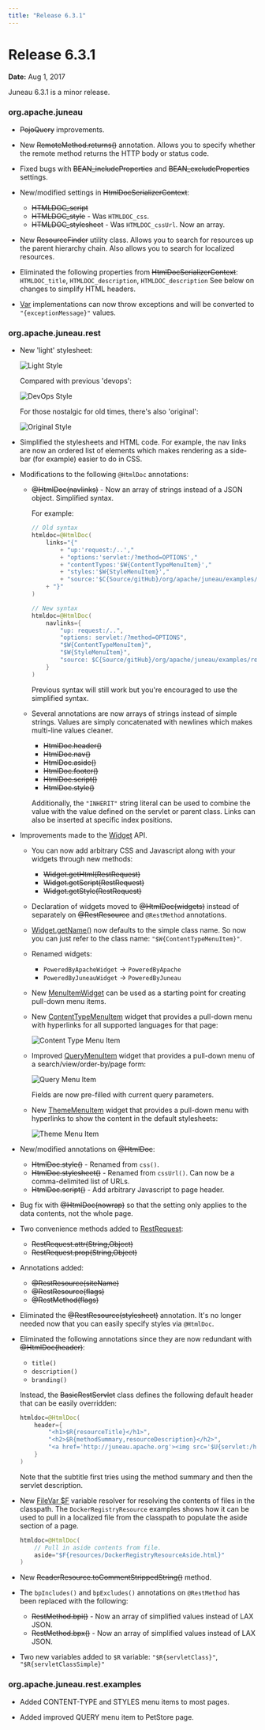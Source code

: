 ```yaml
---
title: "Release 6.3.1"
---
```


# Release 6.3.1

**Date:** Aug 1, 2017

Juneau 6.3.1 is a minor release.

### org.apache.juneau

-  ~~PojoQuery~~ improvements.

- New ~~RemoteMethod.returns()~~ annotation.
  Allows you to specify whether the remote method returns the HTTP body or status code.

- Fixed bugs with  ~~BEAN_includeProperties~~ and  ~~BEAN_excludeProperties~~ settings.

- New/modified settings in  ~~HtmlDocSerializerContext~~:

  -  ~~HTMLDOC_script~~
  -  ~~HTMLDOC_style~~ - Was `HTMLDOC_css`.
  -  ~~HTMLDOC_stylesheet~~ - Was `HTMLDOC_cssUrl`. Now an array.

- New ~~ResourceFinder~~ utility class.
  Allows you to search for resources up the parent hierarchy chain.
  Also allows you to search for localized resources.

- Eliminated the following properties from  ~~HtmlDocSerializerContext~~:
  `HTMLDOC_title`, `HTMLDOC_description`, `HTMLDOC_description`
  See below on changes to simplify HTML headers.

- <a href="/site/apidocs/org/apache/juneau/svl/Var.html" target="_blank">Var</a> implementations can now throw exceptions and will be
  converted to `"{exceptionMessage}"` values.

### org.apache.juneau.rest

- New 'light' stylesheet:

  ![Light Style](/img/doc-files/ReleaseNotes.631.LightStyle.png)

  Compared with previous 'devops':

  ![DevOps Style](/img/doc-files/ReleaseNotes.631.DevopsStyle.png)

  For those nostalgic for old times, there's also 'original':

  ![Original Style](/img/doc-files/ReleaseNotes.631.OriginalStyle.png)

- Simplified the stylesheets and HTML code.
  For example, the nav links are now an ordered list of elements which makes rendering as a side-bar (for example)
  easier to do in CSS.

- Modifications to the following `@HtmlDoc` annotations:

  - ~~@HtmlDoc(navlinks)~~ - Now an array of strings instead of a JSON object. Simplified syntax.

    For example:

    ```java
    // Old syntax
    htmldoc=@HtmlDoc(
        links="{"
            + "up:'request:/..',"
            + "options:'servlet:/?method=OPTIONS',"
            + "contentTypes:'$W{ContentTypeMenuItem}',"
            + "styles:'$W{StyleMenuItem}',"
            + "source:'$C{Source/gitHub}/org/apache/juneau/examples/rest/PetStoreResource.java'"
        + "}"
    )
    
    // New syntax
    htmldoc=@HtmlDoc(
        navlinks={
            "up: request:/..",
            "options: servlet:/?method=OPTIONS",
            "$W{ContentTypeMenuItem}",
            "$W{StyleMenuItem}",
            "source: $C{Source/gitHub}/org/apache/juneau/examples/rest/PetStoreResource.java"
        }
    )
    ```

    Previous syntax will still work but you're encouraged to use the simplified syntax.

  - Several annotations are now arrays of strings instead of simple strings.
    Values are simply concatenated with newlines which makes multi-line values cleaner.

    - ~~HtmlDoc.header()~~
    - ~~HtmlDoc.nav()~~
    - ~~HtmlDoc.aside()~~
    - ~~HtmlDoc.footer()~~
    - ~~HtmlDoc.script()~~
    - ~~HtmlDoc.style()~~

    Additionally, the `"INHERIT"` string literal can be used to combine the value with the value defined on the
    servlet or parent class.
    Links can also be inserted at specific index positions.

- Improvements made to the <a href="/site/apidocs/org/apache/juneau/rest/widget/Widget.html" target="_blank">Widget</a> API.

  - You can now add arbitrary CSS and Javascript along with your widgets through new methods:

    - ~~Widget.getHtml(RestRequest)~~
    - ~~Widget.getScript(RestRequest)~~
    - ~~Widget.getStyle(RestRequest)~~

  - Declaration of widgets moved to ~~@HtmlDoc(widgets)~~ instead of separately on ~~@RestResource~~ and
    `@RestMethod` annotations.

  - <a href="/site/apidocs/org/apache/juneau/rest/widget/Widget.html#getName()" target="_blank">Widget.getName()</a> now defaults to the
    simple class name.
    So now you can just refer to the class name: `"$W{ContentTypeMenuItem}"`.

  - Renamed widgets:

    - `PoweredByApacheWidget` → `PoweredByApache`
    - `PoweredByJuneauWidget` → `PoweredByJuneau`

  - New <a href="/site/apidocs/org/apache/juneau/rest/widget/MenuItemWidget.html" target="_blank">MenuItemWidget</a> can be used as a
    starting point for creating pull-down menu items.

  - New <a href="/site/apidocs/org/apache/juneau/rest/widget/ContentTypeMenuItem.html" target="_blank">ContentTypeMenuItem</a> widget that
    provides a pull-down menu with hyperlinks for all supported languages for that page:

    ![Content Type Menu Item](/img/doc-files/ReleaseNotes.631.ContentTypeMenuItem.png)

  - Improved <a href="/site/apidocs/org/apache/juneau/rest/widget/QueryMenuItem.html" target="_blank">QueryMenuItem</a> widget that provides
    a pull-down menu of a search/view/order-by/page form:

    ![Query Menu Item](/img/doc-files/ReleaseNotes.631.QueryMenuItem.png)

    Fields are now pre-filled with current query parameters.

  - New <a href="/site/apidocs/org/apache/juneau/rest/widget/ThemeMenuItem.html" target="_blank">ThemeMenuItem</a> widget that provides a
    pull-down menu with hyperlinks to show the content in the default stylesheets:

    ![Theme Menu Item](/img/doc-files/ReleaseNotes.631.StyleMenuItem.png)

- New/modified annotations on ~~@HtmlDoc~~:

  - ~~HtmlDoc.style()~~ - Renamed from `css()`.
  - ~~HtmlDoc.stylesheet()~~ - Renamed from `cssUrl()`.
    Can now be a comma-delimited list of URLs.
  - ~~HtmlDoc.script()~~ - Add arbitrary Javascript to page header.

- Bug fix with ~~@HtmlDoc(nowrap)~~ so that the setting only applies to the data contents, not the whole page.

- Two convenience methods added to <a href="/site/apidocs/org/apache/juneau/rest/RestRequest.html" target="_blank">RestRequest</a>:

  - ~~RestRequest.attr(String,Object)~~
  - ~~RestRequest.prop(String,Object)~~

- Annotations added:

  - ~~@RestResource(siteName)~~
  - ~~@RestResource(flags)~~
  - ~~@RestMethod(flags)~~

- Eliminated the ~~@RestResource(stylesheet)~~ annotation.
  It's no longer needed now that you can easily specify styles via `@HtmlDoc`.

- Eliminated the following annotations since they are now redundant with ~~@HtmlDoc(header)~~:

  - `title()`
  - `description()`
  - `branding()`

  Instead, the  ~~BasicRestServlet~~ class defines the following default header that can be easily overridden:

  ```java
  htmldoc=@HtmlDoc(
      header={
          "<h1>$R{resourceTitle}</h1>",
          "<h2>$R{methodSummary,resourceDescription}</h2>",
          "<a href='http://juneau.apache.org'><img src='$U{servlet:/htdocs/juneau.png}' style='position:absolute;top:5;right:5;background-color:transparent;height:30px'/></a>"
      }
  )
  ```

  Note that the subtitle first tries using the method summary and then the servlet description.

- New <a href="/site/apidocs/org/apache/juneau/rest/vars/FileVar.html" target="_blank">FileVar $F</a> variable resolver for resolving the
  contents of files in the classpath.
  The `DockerRegistryResource` examples shows how it can be used to pull in a localized file from the classpath to
  populate the aside section of a page.

  ```java
  htmldoc=@HtmlDoc(
      // Pull in aside contents from file.
      aside="$F{resources/DockerRegistryResourceAside.html}"
  )
  ```

- New ~~ReaderResource.toCommentStrippedString()~~ method.

- The `bpIncludes()` and `bpExcludes()` annotations on `@RestMethod` has been replaced with the following:

  - ~~RestMethod.bpi()~~ - Now an array of simplified values instead of LAX JSON.
  - ~~RestMethod.bpx()~~ - Now an array of simplified values instead of LAX JSON.

- Two new variables added to `$R` variable: `"$R{servletClass}"`, `"$R{servletClassSimple}"`

### org.apache.juneau.rest.examples

- Added CONTENT-TYPE and STYLES menu items to most pages.

- Added improved QUERY menu item to PetStore page.
